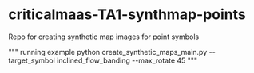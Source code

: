 # criticalmaas-TA1-synthmap-points
Repo for creating synthetic map images for point symbols

""" running example 
python create_synthetic_maps_main.py --target_symbol inclined_flow_banding --max_rotate 45
"""